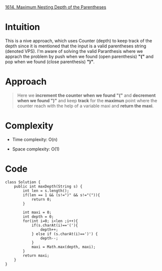<a href="https://leetcode.com/problems/maximum-nesting-depth-of-the-parentheses/solutions/4973186/easy-java-solution-with-explanation-and-intuition/?envType=daily-question&envId=2024-04-04">1614. Maximum Nesting Depth of the Parentheses</a>

# Intuition
<!-- Describe your first thoughts on how to solve this problem. -->
This is a nive approach, which uses Counter (depth) to keep track of the depth since it is mentioned that the input is a valid parentheses string (denoted VPS). I'm aware of solving the valid Paranthesis where we apprach the problem by push when we found (open parenthesis) **"("** and pop when we found (close parenthesis) **")"**.
# Approach
<!-- Describe your approach to solving the problem. -->
> Here we **increment the counter when we found "("** and **decrement when we found ")"** and keep **track** for the **maximun** point where the counter reach with the help of a variable maxi and **return the maxi**.

# Complexity
- Time complexity: O(n)
<!-- Add your time complexity here, e.g. $$O(n)$$ -->

- Space complexity: O(1)
<!-- Add your space complexity here, e.g. $$O(n)$$ -->

# Code
```
class Solution {
    public int maxDepth(String s) {
        int len = s.length();
        if(len == 1 && (s!=")" && s!="(")){
            return 0;
        }
        
        int maxi = 0;
        int depth = 0;
        for(int i=0; i<len ;i++){
            if(s.charAt(i)=='('){
                depth++;
            } else if (s.charAt(i)==')') {
                depth--;
            }
            maxi = Math.max(depth, maxi);
        }
        return maxi;
    }
}
```

